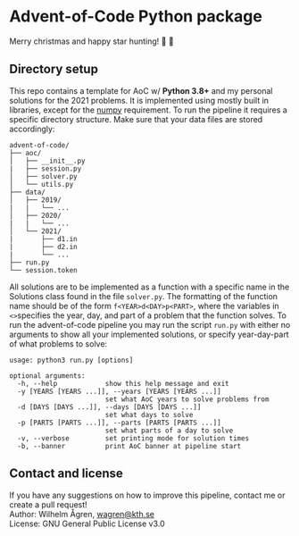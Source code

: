 # Advent-of-Code Python package
Merry christmas and happy star hunting! :christmas_tree: :santa:

## Directory setup
This repo contains a template for AoC w/ **Python 3.8+** and my personal solutions for the 2021 problems. It is implemented using mostly built in libraries, except for the [numpy](https://numpy.org/) requirement. To run the pipeline it requires a specific directory structure. Make sure that your data files are stored accordingly:
```
advent-of-code/
├── aoc/
│   ├── __init__.py
|   ├── session.py
│   ├── solver.py
│   └── utils.py
├── data/
│   ├── 2019/
|   |   └── ...
│   ├── 2020/
|   |   └── ...
│   └── 2021/
|       ├── d1.in
|       ├── d2.in
|       └── ...
├── run.py
└── session.token
```

All solutions are to be implemented as a function with a specific name in the Solutions class found in the file ```solver.py```. The formatting of the function name should be of the form ```f<YEAR>d<DAY>p<PART>```, where the variables in ```<>```specifies the year, day, and part of a problem that the function solves. To run the advent-of-code pipeline you may run the script ```run.py``` with either no arguments to show all your implemented solutions, or specify year-day-part of what problems to solve:
```
usage: python3 run.py [options]

optional arguments:
  -h, --help            show this help message and exit
  -y [YEARS [YEARS ...]], --years [YEARS [YEARS ...]]
                        set what AoC years to solve problems from
  -d [DAYS [DAYS ...]], --days [DAYS [DAYS ...]]
                        set what days to solve
  -p [PARTS [PARTS ...]], --parts [PARTS [PARTS ...]]
                        set what parts of a day to solve
  -v, --verbose         set printing mode for solution times
  -b, --banner          print AoC banner at pipeline start
```

## Contact and license
If you have any suggestions on how to improve this pipeline, contact me or create a pull request!
<br>Author: Wilhelm Ågren, wagren@kth.se
<br>License: GNU General Public License v3.0
